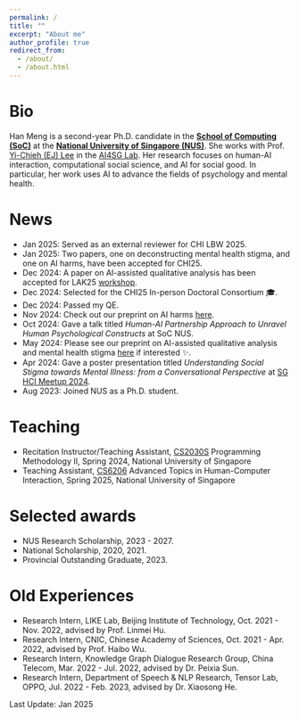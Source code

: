 ```yaml
---
permalink: /
title: ""
excerpt: "About me"
author_profile: true
redirect_from: 
  - /about/
  - /about.html
---
```


# Bio

Han Meng is a second-year Ph.D. candidate in the **[School of Computing (SoC)](https://www.comp.nus.edu.sg/)** at the **[National University of Singapore (NUS)](https://www.nus.edu.sg/)**. She works with Prof. [Yi-Chieh (EJ) Lee](https://www.yclee.net/) in the [AI4SG Lab](https://www.ai4sg.org/). Her research focuses on human-AI interaction, computational social science, and AI for social good. In particular, her work uses AI to advance the fields of psychology and mental health.

# News

- Jan 2025: Served as an external reviewer for CHI LBW 2025.
- Jan 2025: Two papers, one on deconstructing mental health stigma, and one on AI harms, have been accepted for CHI25.
- Dec 2024: A paper on AI-assisted qualitative analysis has been accepted for LAK25 [workshop](https://sites.google.com/view/lak-25-workshop-llms-for-qual/home).
- Dec 2024: Selected for the CHI25 In-person Doctoral Consortium 🎓.
- Dec 2024: Passed my QE.
- Nov 2024: Check out our preprint on AI harms [here](https://arxiv.org/abs/2410.20130).
- Oct 2024: Gave a talk titled _Human-AI Partnership Approach to Unravel Human Psychological Constructs_ at SoC NUS.
- May 2024: Please see our preprint on AI-assisted qualitative analysis and mental health stigma [here](https://arxiv.org/abs/2405.05758) if interested ✨.
- Apr 2024: Gave a poster presentation titled _Understanding Social Stigma towards Mental Illness: from a Conversational Perspective_ at [SG HCI Meetup 2024](https://sites.google.com/view/sghci-meetup-2024/home).
- Aug 2023: Joined NUS as a Ph.D. student.

# Teaching

- Recitation Instructor/Teaching Assistant, [CS2030S](https://nus-cs2030s.github.io/2324-s2/) Programming Methodology II, Spring 2024, National University of Singapore
- Teaching Assistant, [CS6206](https://nusmods.com/courses/CS6206/advanced-topics-in-human-computer-interaction) Advanced Topics in Human-Computer Interaction, Spring 2025, National University of Singapore

# Selected awards

- NUS Research Scholarship, 2023 - 2027.
- National Scholarship, 2020, 2021.
- Provincial Outstanding Graduate, 2023.

# Old Experiences

- Research Intern, LIKE Lab, Beijing Institute of Technology, Oct. 2021 - Nov. 2022, advised by Prof. Linmei Hu.
- Research Intern, CNIC, Chinese Academy of Sciences, Oct. 2021 - Apr. 2022, advised by Prof. Haibo Wu.
- Research Intern, Knowledge Graph Dialogue Research Group, China Telecom, Mar. 2022 - Jul. 2022, advised by Dr. Peixia Sun.
- Research Intern, Department of Speech & NLP Research, Tensor Lab, OPPO, Jul. 2022 - Feb. 2023, advised by Dr. Xiaosong He.

Last Update: Jan 2025
